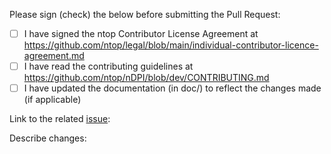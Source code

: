 Please sign (check) the below before submitting the Pull Request:

- [ ] I have signed the ntop Contributor License Agreement at https://github.com/ntop/legal/blob/main/individual-contributor-licence-agreement.md
- [ ] I have read the contributing guidelines at https://github.com/ntop/nDPI/blob/dev/CONTRIBUTING.md
- [ ] I have updated the documentation (in doc/) to reflect the changes made (if applicable)

Link to the related [issue](https://github.com/ntop/nDPI/issues):


Describe changes:


